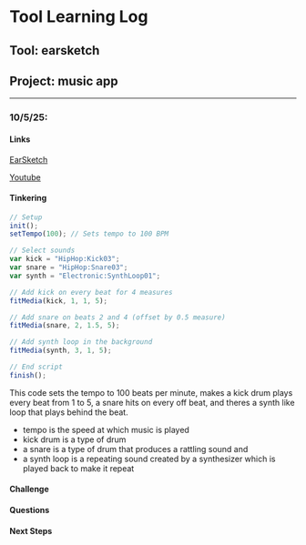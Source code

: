 # Tool Learning Log

## Tool: **earsketch**

## Project: **music app**

---

### 10/5/25:
#### Links
[EarSketch](https://earsketch.gatech.edu/landing/#/)

[Youtube](https://www.youtube.com/watch?v=KpEKplkGWhg)

#### Tinkering
```js
// Setup
init();
setTempo(100); // Sets tempo to 100 BPM

// Select sounds
var kick = "HipHop:Kick03";
var snare = "HipHop:Snare03";
var synth = "Electronic:SynthLoop01";

// Add kick on every beat for 4 measures
fitMedia(kick, 1, 1, 5);

// Add snare on beats 2 and 4 (offset by 0.5 measure)
fitMedia(snare, 2, 1.5, 5);

// Add synth loop in the background
fitMedia(synth, 3, 1, 5);

// End script
finish();
```
This code sets the tempo to 100 beats per minute, makes a kick drum plays every beat from 1 to 5, a snare hits on every off beat, and theres a synth like loop that plays behind the beat.
* tempo is the speed at which music is played
* kick drum is a type of drum
* a snare is a type of drum that produces a rattling sound and
* a synth loop is a repeating sound created by a synthesizer which is played back to make it repeat
#### Challenge

#### Questions

#### Next Steps



<!-- 
* Links you used today (websites, videos, etc)
* Things you tried, progress you made, etc
* Challenges, a-ha moments, etc
* Questions you still have
* What you're going to try next
-->
